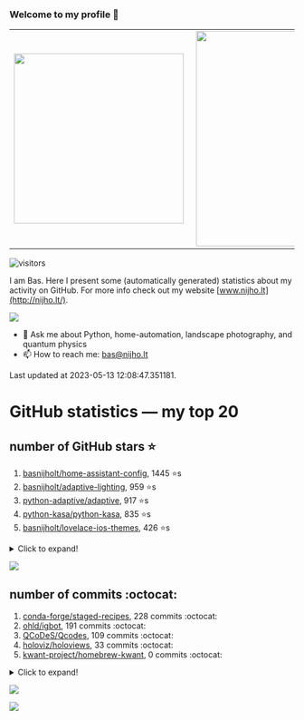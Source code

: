 ### Welcome to my profile 👋

<center>
  <table>
    <tr>
        <td><img width="300px" align="left" src="https://github-readme-stats.vercel.app/api/top-langs/?username=basnijholt&hide=TeX,Jupyter%20Notebook&layout=compact&theme=radical" /></td>
        <td><img align='right' src="https://github-readme-stats.vercel.app/api?username=basnijholt&show_icons=true&theme=radical" width="380"></td>
    </tr>
  </table>
</center>

![visitors](https://visitor-badge.glitch.me/badge?page_id=basnijholt.visitor-badge)

I am Bas. Here I present some (automatically generated) statistics about my activity on GitHub. For more info check out my website [www.nijho.lt](http://nijho.lt/).

![](https://www.nijho.lt/authors/admin/avatar_hu9e60e4b9bc120dfb6a666009f2878da6_182107_250x250_fill_q90_lanczos_center.jpg)

- 💬 Ask me about Python, home-automation, landscape photography, and quantum physics
- 📫 How to reach me: bas@nijho.lt

Last updated at 2023-05-13 12:08:47.351181.

# GitHub statistics — my top 20

## number of GitHub stars ⭐️

1. [basnijholt/home-assistant-config](https://github.com/basnijholt/home-assistant-config/), 1445 ⭐️s
2. [basnijholt/adaptive-lighting](https://github.com/basnijholt/adaptive-lighting/), 959 ⭐️s
3. [python-adaptive/adaptive](https://github.com/python-adaptive/adaptive/), 917 ⭐️s
4. [python-kasa/python-kasa](https://github.com/python-kasa/python-kasa/), 835 ⭐️s
5. [basnijholt/lovelace-ios-themes](https://github.com/basnijholt/lovelace-ios-themes/), 426 ⭐️s
<details><summary>Click to expand!</summary>

6. [basnijholt/lovelace-ios-dark-mode-theme](https://github.com/basnijholt/lovelace-ios-dark-mode-theme/), 410 ⭐️s
7. [basnijholt/miflora](https://github.com/basnijholt/miflora/), 360 ⭐️s
8. [topocm/topocm_content](https://github.com/topocm/topocm_content/), 238 ⭐️s
9. [basnijholt/home-assistant-streamdeck-yaml](https://github.com/basnijholt/home-assistant-streamdeck-yaml/), 106 ⭐️s
10. [basnijholt/home-assistant-macbook-touch-bar](https://github.com/basnijholt/home-assistant-macbook-touch-bar/), 92 ⭐️s
11. [kwant-project/kwant](https://github.com/kwant-project/kwant/), 72 ⭐️s
12. [basnijholt/markdown-code-runner](https://github.com/basnijholt/markdown-code-runner/), 53 ⭐️s
13. [basnijholt/home-assistant-streamdeck-yaml-addon](https://github.com/basnijholt/home-assistant-streamdeck-yaml-addon/), 42 ⭐️s
14. [basnijholt/aiokef](https://github.com/basnijholt/aiokef/), 28 ⭐️s
15. [basnijholt/thesis-cover](https://github.com/basnijholt/thesis-cover/), 25 ⭐️s
16. [basnijholt/instacron](https://github.com/basnijholt/instacron/), 19 ⭐️s
17. [basnijholt/adaptive-scheduler](https://github.com/basnijholt/adaptive-scheduler/), 17 ⭐️s
18. [basnijholt/addon-otmonitor](https://github.com/basnijholt/addon-otmonitor/), 13 ⭐️s
19. [kwant-project/kwant-tutorial-2016](https://github.com/kwant-project/kwant-tutorial-2016/), 13 ⭐️s
20. [basnijholt/thesis](https://github.com/basnijholt/thesis/), 11 ⭐️s

</details>

![](https://github.com/basnijholt/basnijholt/raw/main/stars_over_time.png)

## number of commits :octocat:

1. [conda-forge/staged-recipes](https://github.com/conda-forge/staged-recipes/), 228 commits :octocat:
2. [ohld/igbot](https://github.com/ohld/igbot/), 191 commits :octocat:
3. [QCoDeS/Qcodes](https://github.com/QCoDeS/Qcodes/), 109 commits :octocat:
4. [holoviz/holoviews](https://github.com/holoviz/holoviews/), 33 commits :octocat:
5. [kwant-project/homebrew-kwant](https://github.com/kwant-project/homebrew-kwant/), 0 commits :octocat:
<details><summary>Click to expand!</summary>

6. [basnijholt/adaptive-talk](https://github.com/basnijholt/adaptive-talk/), 0 commits :octocat:
7. [basnijholt/money_scribbles](https://github.com/basnijholt/money_scribbles/), 0 commits :octocat:
8. [pydata/xarray](https://github.com/pydata/xarray/), 0 commits :octocat:
9. [basnijholt/nanowire-bandstructures](https://github.com/basnijholt/nanowire-bandstructures/), 0 commits :octocat:
10. [basnijholt/nijho.lt](https://github.com/basnijholt/nijho.lt/), 0 commits :octocat:
11. [ethereum/EIPs](https://github.com/ethereum/EIPs/), 0 commits :octocat:
12. [stuertz/pybunqexport](https://github.com/stuertz/pybunqexport/), 0 commits :octocat:
13. [basnijholt/cadnano-scripts](https://github.com/basnijholt/cadnano-scripts/), 0 commits :octocat:
14. [conda-forge/conda-forge-pinning-feedstock](https://github.com/conda-forge/conda-forge-pinning-feedstock/), 0 commits :octocat:
15. [conda-forge/ipyparallel-feedstock](https://github.com/conda-forge/ipyparallel-feedstock/), 0 commits :octocat:
16. [mikeshultz/ledger-eth-lib](https://github.com/mikeshultz/ledger-eth-lib/), 0 commits :octocat:
17. [rougier/freetype-py](https://github.com/rougier/freetype-py/), 0 commits :octocat:
18. [Jvanschoubroeck/Topology-optimization](https://github.com/Jvanschoubroeck/Topology-optimization/), 0 commits :octocat:
19. [dschrempf/syncthing-resolve-conflicts](https://github.com/dschrempf/syncthing-resolve-conflicts/), 0 commits :octocat:
20. [aio-libs/async-timeout](https://github.com/aio-libs/async-timeout/), 0 commits :octocat:

</details>

![](https://github.com/basnijholt/basnijholt/raw/main/commits_per_hour.png)

![](https://github.com/basnijholt/basnijholt/raw/main/commits_per_weekday.png)

